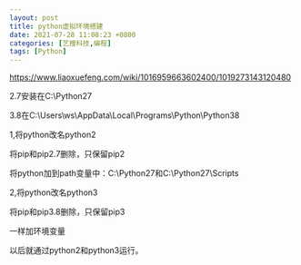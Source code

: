 ```yaml
---
layout: post
title: python虚拟环境搭建
date: 2021-07-28 11:08:23 +0800
categories: [艺搜科技,编程]
tags: [Python]
---
```


https://www.liaoxuefeng.com/wiki/1016959663602400/1019273143120480



2.7安装在C:\Python27

3.8在C:\Users\ws\AppData\Local\Programs\Python\Python38





1,将python改名python2

将pip和pip2.7删除，只保留pip2

将python加到path变量中：C:\Python27和C:\Python27\Scripts



2,将python改名python3

将pip和pip3.8删除，只保留pip3

一样加环境变量



以后就通过python2和python3运行。

